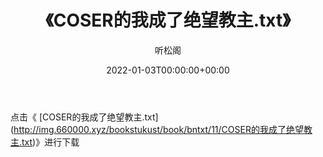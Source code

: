 ﻿---
title:  《COSER的我成了绝望教主.txt》
date:   2022-01-03T00:00:00+00:00
author: 听松阁
layout: post
permalink: /COSER的我成了绝望教主/
categories: 小说
tags: [小说]
---

点击《 [COSER的我成了绝望教主.txt](<a href="http://img.660000.xyz/bookstukust/book/bntxt/11/COSER" target=_blank>http://img.660000.xyz/bookstukust/book/bntxt/11/COSER的我成了绝望教主.txt)》进行下载